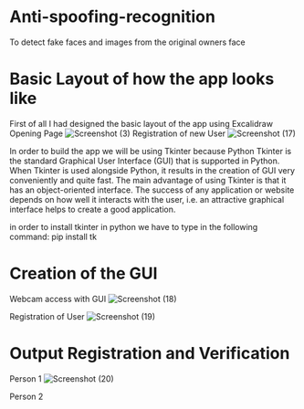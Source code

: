 # Anti-spoofing-recognition
To detect fake faces and images from the original owners face
 
# Basic Layout of how the app looks like

First of all I had designed the basic layout of the app using Excalidraw
Opening Page
![Screenshot (3)](https://user-images.githubusercontent.com/127100541/235609113-3f7d0d3e-2e16-4e0e-8d87-70d0537feeaf.png)
Registration of new User
![Screenshot (17)](https://user-images.githubusercontent.com/127100541/235609494-47ae85e5-99e7-4cf4-9996-8dae4edc0b16.png)

In order to build the app we will be using Tkinter because Python Tkinter is the standard Graphical User Interface (GUI) that is supported in Python. When Tkinter is used alongside Python, it results in the creation of GUI very conveniently and quite fast. The main advantage of using Tkinter is that it has an object-oriented interface. The success of any application or website depends on how well it interacts with the user, i.e. an attractive graphical interface helps to create a good application.

in order to install tkinter in python we have to type in the following command: pip install tk

# Creation of the GUI
Webcam access with GUI
![Screenshot (18)](https://user-images.githubusercontent.com/127100541/235643321-801687d0-e974-449f-996a-777980e51ef2.png)

Registration of User
![Screenshot (19)](https://user-images.githubusercontent.com/127100541/235643546-60a7ddee-3a7b-46e6-9d30-1c758da655d9.png)


# Output Registration and Verification
Person 1
![Screenshot (20)](https://user-images.githubusercontent.com/127100541/235653166-5ba68d1e-7539-4006-939d-574e0114a09e.png)

Person 2






